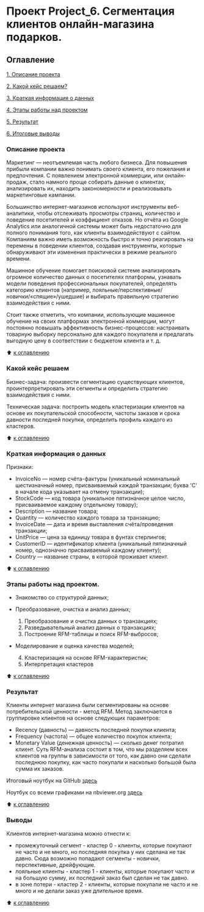 # Проект Project_6. Сегментация клиентов онлайн-магазина подарков.

## Оглавление

[1. Описание проекта](https://github.com/LNarnia/new_DS/tree/main/Skillfactory/project_6#Описание-проекта)

[2. Какой кейс решаем?](https://github.com/LNarnia/new_DS/tree/main/Skillfactory/project_6#Какой-кейс-решаем)

[3. Краткая информация о данных](https://github.com/LNarnia/new_DS/tree/main/Skillfactory/project_6#Краткая-информация-о-данных)

[4. Этапы работы над проектом](https://github.com/LNarnia/new_DS/tree/main/Skillfactory/project_6#Этапы-работы-над-проектом)

[5. Результат](https://github.com/LNarnia/new_DS/tree/main/Skillfactory/project_6#Результат)

[6. Итоговые выводы](https://github.com/LNarnia/new_DS/tree/main/Skillfactory/project_6#Выводы)

### Описание проекта
Маркетинг — неотъемлемая часть любого бизнеса. Для повышения прибыли компании важно понимать своего клиента, его пожелания и предпочтения. С появлением электронной коммерции, или онлайн-продаж, стало намного проще собирать данные о клиентах, анализировать их, находить закономерности и реализовывать маркетинговые кампании.

Большинство интернет-магазинов используют инструменты веб-аналитики, чтобы отслеживать просмотры страниц, количество и поведение посетителей и коэффициент отказов. Но отчёта из Google Analytics или аналогичной системы может быть недостаточно для полного понимания того, как клиенты взаимодействуют с сайтом. Компаниям важно иметь возможность быстро и точно реагировать на перемены в поведении клиентов, создавая инструменты, которые обнаруживают эти изменения практически в режиме реального времени.

Машинное обучение помогает поисковой системе анализировать огромное количество данных о посетителях платформы, узнавать модели поведения профессиональных покупателей, определять категорию клиентов (например, лояльные/перспективные/новички/«спящие»/ушедшие) и выбирать правильную стратегию взаимодействия с ними.

Стоит также отметить, что компании, использующие машинное обучение на своих платформах электронной коммерции, могут постоянно повышать эффективность бизнес-процессов: настраивать товарную выборку персонально для каждого покупателя и предлагать выгодную цену в соответствии с бюджетом клиента и т. д.

:arrow_up: [к оглавлению](https://github.com/LNarnia/new_DS/tree/main/Skillfactory/project_6#Оглавление)

### Какой кейс решаем
Бизнес-задача: произвести сегментацию существующих клиентов, проинтерпретировать эти сегменты и определить стратегию взаимодействия с ними.

Техническая задача: построить модель кластеризации клиентов на основе их покупательской способности, частоты заказов и срока давности последней покупки, определить профиль каждого из кластеров.

:arrow_up: [к оглавлению](https://github.com/LNarnia/new_DS/tree/main/Skillfactory/project_6#Оглавление)

### Краткая информация о данных

Признаки:

- InvoiceNo — номер счёта-фактуры (уникальный номинальный шестизначный номер, присваиваемый каждой транзакции; буква 'C' в начале кода указывает на отмену транзакции);
- StockCode — код товара (уникальное пятизначное целое число, присваиваемое каждому отдельному товару);
- Description — название товара;
- Quantity — количество каждого товара за транзакцию;
- InvoiceDate — дата и время выставления счёта/проведения транзакции;
- UnitPrice — цена за единицу товара в фунтах стерлингов;
- CustomerID — идентификатор клиента (уникальный пятизначный номер, однозначно присваиваемый каждому клиенту);
- Country — название страны, в которой проживает клиент.


:arrow_up: [к оглавлению](https://github.com/LNarnia/new_DS/tree/main/Skillfactory/project_6#Оглавление)

### Этапы работы над проектом.
- Знакомство со структурой данных;
- Преобразование, очистка и анализ данных;
   1. Преобразование и очистка данных о транзакциях;
   2. Разведывательный анализ данных о транзакциях;
   3. Построение RFM-таблицы и поиск RFM-выбросов;
- Моделирование и оценка качества моделей;

   4. Кластеризация на основе RFM-характеристик;
   5. Интерпретация кластеров

:arrow_up: [к оглавлению](https://github.com/LNarnia/new_DS/tree/main/Skillfactory/project_6#Оглавление)

### Результат

Клиенты интернет магазина были сегментированы на основе потребительской ценности - метод RFM.
Метод заключается в группировке клиентов на основе следующих параметров:

 - Recency (давность) — давность последней покупки клиента;
 - Frequency (частота) — общее количество покупок клиента;
 - Monetary Value (денежная ценность) — сколько денег потратил клиент.
Суть RFM-анализа состоит в том, что мы разделяем всех клиентов на группы в зависимости от того, как давно они сделали последнюю покупку, как часто покупали и насколько большой была сумма их заказов.

Итоговый ноутбук на GitHub [здесь](https://github.com/LNarnia/new_DS/blob/main/Skillfactory/project_6/PROJECT-6._%D0%A1%D0%B5%D0%B3%D0%BC%D0%B5%D0%BD%D1%82%D0%B0%D1%86%D0%B8%D1%8F_%D0%BA%D0%BB%D0%B8%D0%B5%D0%BD%D1%82%D0%BE%D0%B2_%D0%BE%D0%BD%D0%BB%D0%B0%D0%B9%D0%BD-%D0%BC%D0%B0%D0%B3%D0%B0%D0%B7%D0%B8%D0%BD%D0%B0.ipynb)

Ноутбук со всеми графиками на nbviewer.org [здесь](https://nbviewer.org/github/LNarnia/new_DS/blob/main/Skillfactory/project_6/PROJECT-6._%D0%A1%D0%B5%D0%B3%D0%BC%D0%B5%D0%BD%D1%82%D0%B0%D1%86%D0%B8%D1%8F_%D0%BA%D0%BB%D0%B8%D0%B5%D0%BD%D1%82%D0%BE%D0%B2_%D0%BE%D0%BD%D0%BB%D0%B0%D0%B9%D0%BD-%D0%BC%D0%B0%D0%B3%D0%B0%D0%B7%D0%B8%D0%BD%D0%B0.ipynb)

:arrow_up: [к оглавлению](https://github.com/LNarnia/new_DS/tree/main/Skillfactory/project_6#Оглавление)

### Выводы

Клиентов интернет-магазина можно отнести к:
 - промежуточный сегмент  - кластер 0 - клиенты, которые покупают не часто и не много, но последняя покупка у них сделана не так давно. Сюда возможно попадают сегменты - новички, перспективные, дрейфующие.
 - лояльные клиенты - кластер 1 - клиенты, которые покупают часто и на большую сумму, их последний заказ был сделан не так давно.
 - в зоне потери - кластер 2 - клиенты, которые покупали не часто и не много и не делали заказ уже длительное время.

:arrow_up: [к оглавлению](https://github.com/LNarnia/new_DS/tree/main/Skillfactory/project_6#Оглавление)
